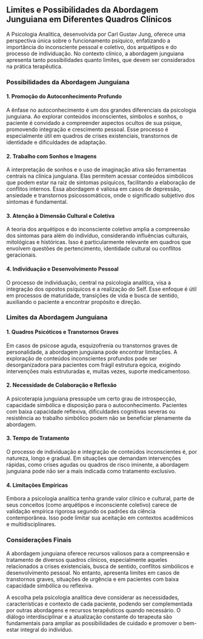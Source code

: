 
## Limites e Possibilidades da Abordagem Junguiana em Diferentes Quadros Clínicos

A Psicologia Analítica, desenvolvida por Carl Gustav Jung, oferece uma perspectiva única sobre o funcionamento psíquico, enfatizando a importância do inconsciente pessoal e coletivo, dos arquétipos e do processo de individuação. No contexto clínico, a abordagem junguiana apresenta tanto possibilidades quanto limites, que devem ser considerados na prática terapêutica.

### Possibilidades da Abordagem Junguiana

#### 1. **Promoção do Autoconhecimento Profundo**
A ênfase no autoconhecimento é um dos grandes diferenciais da psicologia junguiana. Ao explorar conteúdos inconscientes, símbolos e sonhos, o paciente é convidado a compreender aspectos ocultos de sua psique, promovendo integração e crescimento pessoal. Esse processo é especialmente útil em quadros de crises existenciais, transtornos de identidade e dificuldades de adaptação.

#### 2. **Trabalho com Sonhos e Imagens**
A interpretação de sonhos e o uso de imaginação ativa são ferramentas centrais na clínica junguiana. Elas permitem acessar conteúdos simbólicos que podem estar na raiz de sintomas psíquicos, facilitando a elaboração de conflitos internos. Essa abordagem é valiosa em casos de depressão, ansiedade e transtornos psicossomáticos, onde o significado subjetivo dos sintomas é fundamental.

#### 3. **Atenção à Dimensão Cultural e Coletiva**
A teoria dos arquétipos e do inconsciente coletivo amplia a compreensão dos sintomas para além do indivíduo, considerando influências culturais, mitológicas e históricas. Isso é particularmente relevante em quadros que envolvem questões de pertencimento, identidade cultural ou conflitos geracionais.

#### 4. **Individuação e Desenvolvimento Pessoal**
O processo de individuação, central na psicologia analítica, visa a integração dos opostos psíquicos e a realização do Self. Esse enfoque é útil em processos de maturidade, transições de vida e busca de sentido, auxiliando o paciente a encontrar propósito e direção.

### Limites da Abordagem Junguiana

#### 1. **Quadros Psicóticos e Transtornos Graves**
Em casos de psicose aguda, esquizofrenia ou transtornos graves de personalidade, a abordagem junguiana pode encontrar limitações. A exploração de conteúdos inconscientes profundos pode ser desorganizadora para pacientes com frágil estrutura egoica, exigindo intervenções mais estruturadas e, muitas vezes, suporte medicamentoso.

#### 2. **Necessidade de Colaboração e Reflexão**
A psicoterapia junguiana pressupõe um certo grau de introspecção, capacidade simbólica e disposição para o autoconhecimento. Pacientes com baixa capacidade reflexiva, dificuldades cognitivas severas ou resistência ao trabalho simbólico podem não se beneficiar plenamente da abordagem.

#### 3. **Tempo de Tratamento**
O processo de individuação e integração de conteúdos inconscientes é, por natureza, longo e gradual. Em situações que demandam intervenções rápidas, como crises agudas ou quadros de risco iminente, a abordagem junguiana pode não ser a mais indicada como tratamento exclusivo.

#### 4. **Limitações Empíricas**
Embora a psicologia analítica tenha grande valor clínico e cultural, parte de seus conceitos (como arquétipos e inconsciente coletivo) carece de validação empírica rigorosa segundo os padrões da ciência contemporânea. Isso pode limitar sua aceitação em contextos acadêmicos e multidisciplinares.

### Considerações Finais

A abordagem junguiana oferece recursos valiosos para a compreensão e tratamento de diversos quadros clínicos, especialmente aqueles relacionados a crises existenciais, busca de sentido, conflitos simbólicos e desenvolvimento pessoal. No entanto, apresenta limites em casos de transtornos graves, situações de urgência e em pacientes com baixa capacidade simbólica ou reflexiva.

A escolha pela psicologia analítica deve considerar as necessidades, características e contexto de cada paciente, podendo ser complementada por outras abordagens e recursos terapêuticos quando necessário. O diálogo interdisciplinar e a atualização constante do terapeuta são fundamentais para ampliar as possibilidades de cuidado e promover o bem-estar integral do indivíduo.
```
